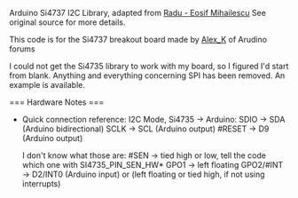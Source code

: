 Arduino Si4737 I2C Library, adapted from [Radu - Eosif Mihailescu](https://github.com/csdexter/Si4735)
See original source for more details.

This code is for the Si4737 breakout board made by [Alex_K](http://forum.arduino.cc/index.php?topic=145187.msg1420076#msg1420076) of Arudino forums

I could not get the Si4735 library to work with my board, so I figured I'd start from blank. Anything and everything concerning SPI has been removed. An example is available. 

=== Hardware Notes ===
 * Quick connection reference:
   I2C Mode, Si4735 -> Arduino:
     SDIO      -> SDA     (Arduino bidirectional)
     SCLK      -> SCL     (Arduino output)
     #RESET    -> D9      (Arduino output)
	 
	 I don't know what those are:
	 #SEN      -> tied high or low, tell the code which one with
                  SI4735_PIN_SEN_HW*
     GPO1      -> left floating
     GPO2/#INT -> D2/INT0 (Arduino input)
                  or (left floating or tied high, if not using interrupts)

